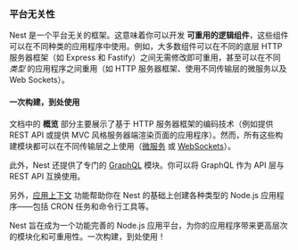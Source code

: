 ### 平台无关性

Nest 是一个平台无关的框架。这意味着你可以开发 **可重用的逻辑组件**，这些组件可以在不同种类的应用程序中使用。例如，大多数组件可以在不同的底层 HTTP 服务器框架（如 Express 和 Fastify）之间无需修改即可重用，甚至可以在不同 _类型_ 的应用程序之间重用（如 HTTP 服务器框架、使用不同传输层的微服务以及 Web Sockets）。

#### 一次构建，到处使用

文档中的 **概览** 部分主要展示了基于 HTTP 服务器框架的编码技术（例如提供 REST API 或提供 MVC 风格服务器端渲染页面的应用程序）。然而，所有这些构建模块都可以在不同传输层之上使用（[微服务](/microservices/basics) 或 [WebSockets](/websockets/gateways)）。

此外，Nest 还提供了专门的 [GraphQL](/graphql/quick-start) 模块。你可以将 GraphQL 作为 API 层与 REST API 互换使用。

另外，[应用上下文](/application-context) 功能帮助你在 Nest 的基础上创建各种类型的 Node.js 应用程序——包括 CRON 任务和命令行工具等。

Nest 旨在成为一个功能完善的 Node.js 应用平台，为你的应用程序带来更高层次的模块化和可重用性。一次构建，到处使用！